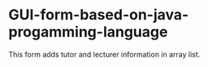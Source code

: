 # GUI-form-based-on-java-progamming-language
This form adds tutor and lecturer information in array list.
